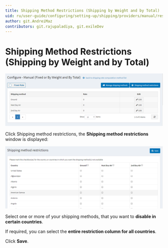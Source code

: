 ```yaml
---
title: Shipping Method Restrictions (Shipping by Weight and by Total)
uid: ru/user-guide/configuring/setting-up/shipping/providers/manual/restrictions
author: git.AndreiMaz
contributors: git.rajupaladiya, git.exileDev
---
```


# Shipping Method Restrictions (Shipping by Weight and by Total)

![Configure](_static/restrictions/shipping-restrictions-configure.png)

Click Shipping method restrictions, the **Shipping method restrictions** window is displayed:

![Methods](_static/restrictions/shipping-restrictions-methods.png)

Select one or more of your shipping methods, that you want to **disable in certain countries**.

If required, you can select the **entire restriction column for all countries**.

Click **Save**.

